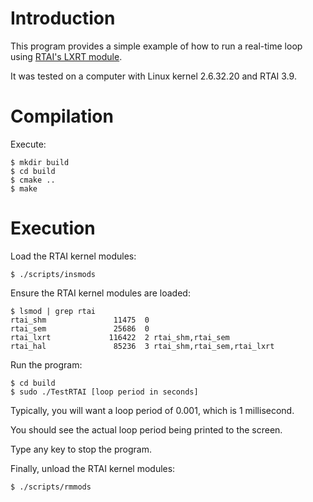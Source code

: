 
# Introduction #
This program provides a simple example of how to run a real-time loop using [RTAI's LXRT module](https://www.rtai.org/userfiles/documentation/magma/html/api/whatis_lxrt.html).

It was tested on a computer with Linux kernel 2.6.32.20 and RTAI 3.9.

# Compilation #

Execute:

    $ mkdir build
    $ cd build
    $ cmake ..
    $ make

# Execution #

Load the RTAI kernel modules:

    $ ./scripts/insmods

Ensure the RTAI kernel modules are loaded:

    $ lsmod | grep rtai
    rtai_shm               11475  0 
    rtai_sem               25686  0 
    rtai_lxrt             116422  2 rtai_shm,rtai_sem
    rtai_hal               85236  3 rtai_shm,rtai_sem,rtai_lxrt

Run the program:

    $ cd build
    $ sudo ./TestRTAI [loop period in seconds]

Typically, you will want a loop period of 0.001, which is 1 millisecond.

You should see the actual loop period being printed to the screen.

Type any key to stop the program.

Finally, unload the RTAI kernel modules:

    $ ./scripts/rmmods